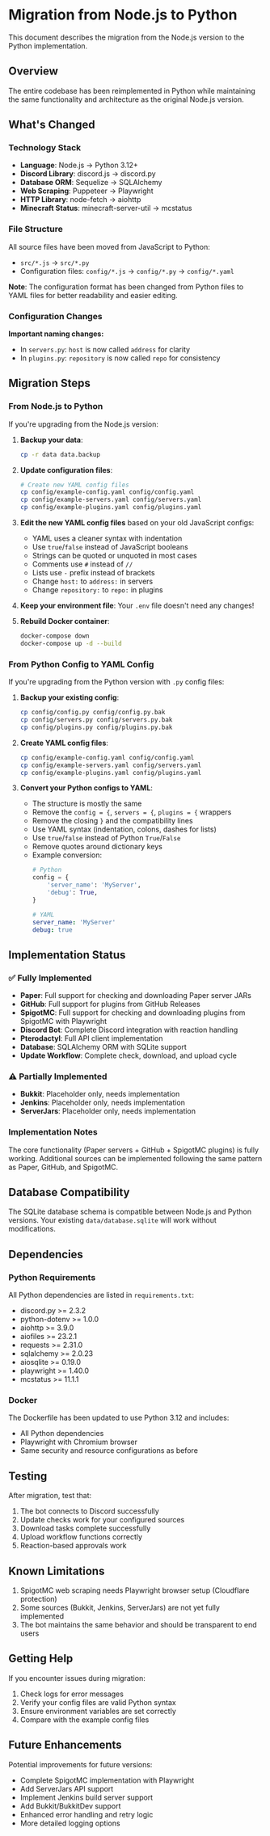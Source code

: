 # Migration from Node.js to Python

This document describes the migration from the Node.js version to the Python implementation.

## Overview

The entire codebase has been reimplemented in Python while maintaining the same functionality and architecture as the original Node.js version.

## What's Changed

### Technology Stack
- **Language**: Node.js → Python 3.12+
- **Discord Library**: discord.js → discord.py
- **Database ORM**: Sequelize → SQLAlchemy
- **Web Scraping**: Puppeteer → Playwright
- **HTTP Library**: node-fetch → aiohttp
- **Minecraft Status**: minecraft-server-util → mcstatus

### File Structure
All source files have been moved from JavaScript to Python:
- `src/*.js` → `src/*.py`
- Configuration files: `config/*.js` → `config/*.py` → `config/*.yaml`

**Note**: The configuration format has been changed from Python files to YAML files for better readability and easier editing.

### Configuration Changes

**Important naming changes:**
- In `servers.py`: `host` is now called `address` for clarity
- In `plugins.py`: `repository` is now called `repo` for consistency

## Migration Steps

### From Node.js to Python

If you're upgrading from the Node.js version:

1. **Backup your data**:
   ```bash
   cp -r data data.backup
   ```

2. **Update configuration files**:
   ```bash
   # Create new YAML config files
   cp config/example-config.yaml config/config.yaml
   cp config/example-servers.yaml config/servers.yaml
   cp config/example-plugins.yaml config/plugins.yaml
   ```

3. **Edit the new YAML config files** based on your old JavaScript configs:
   - YAML uses a cleaner syntax with indentation
   - Use `true`/`false` instead of JavaScript booleans
   - Strings can be quoted or unquoted in most cases
   - Comments use `#` instead of `//`
   - Lists use `-` prefix instead of brackets
   - Change `host:` to `address:` in servers
   - Change `repository:` to `repo:` in plugins

4. **Keep your environment file**:
   Your `.env` file doesn't need any changes!

5. **Rebuild Docker container**:
   ```bash
   docker-compose down
   docker-compose up -d --build
   ```

### From Python Config to YAML Config

If you're upgrading from the Python version with `.py` config files:

1. **Backup your existing config**:
   ```bash
   cp config/config.py config/config.py.bak
   cp config/servers.py config/servers.py.bak
   cp config/plugins.py config/plugins.py.bak
   ```

2. **Create YAML config files**:
   ```bash
   cp config/example-config.yaml config/config.yaml
   cp config/example-servers.yaml config/servers.yaml
   cp config/example-plugins.yaml config/plugins.yaml
   ```

3. **Convert your Python configs to YAML**:
   - The structure is mostly the same
   - Remove the `config = {`, `servers = {`, `plugins = {` wrappers
   - Remove the closing `}` and the compatibility lines
   - Use YAML syntax (indentation, colons, dashes for lists)
   - Use `true`/`false` instead of Python `True`/`False`
   - Remove quotes around dictionary keys
   - Example conversion:
     ```python
     # Python
     config = {
         'server_name': 'MyServer',
         'debug': True,
     }
     ```
     ```yaml
     # YAML
     server_name: 'MyServer'
     debug: true
     ```

## Implementation Status

### ✅ Fully Implemented
- **Paper**: Full support for checking and downloading Paper server JARs
- **GitHub**: Full support for plugins from GitHub Releases
- **SpigotMC**: Full support for checking and downloading plugins from SpigotMC with Playwright
- **Discord Bot**: Complete Discord integration with reaction handling
- **Pterodactyl**: Full API client implementation
- **Database**: SQLAlchemy ORM with SQLite support
- **Update Workflow**: Complete check, download, and upload cycle

### ⚠️ Partially Implemented
- **Bukkit**: Placeholder only, needs implementation
- **Jenkins**: Placeholder only, needs implementation  
- **ServerJars**: Placeholder only, needs implementation

### Implementation Notes

The core functionality (Paper servers + GitHub + SpigotMC plugins) is fully working. Additional sources can be implemented following the same pattern as Paper, GitHub, and SpigotMC.

## Database Compatibility

The SQLite database schema is compatible between Node.js and Python versions. Your existing `data/database.sqlite` will work without modifications.

## Dependencies

### Python Requirements
All Python dependencies are listed in `requirements.txt`:
- discord.py >= 2.3.2
- python-dotenv >= 1.0.0
- aiohttp >= 3.9.0
- aiofiles >= 23.2.1
- requests >= 2.31.0
- sqlalchemy >= 2.0.23
- aiosqlite >= 0.19.0
- playwright >= 1.40.0
- mcstatus >= 11.1.1

### Docker
The Dockerfile has been updated to use Python 3.12 and includes:
- All Python dependencies
- Playwright with Chromium browser
- Same security and resource configurations as before

## Testing

After migration, test that:
1. The bot connects to Discord successfully
2. Update checks work for your configured sources
3. Download tasks complete successfully
4. Upload workflow functions correctly
5. Reaction-based approvals work

## Known Limitations

1. SpigotMC web scraping needs Playwright browser setup (Cloudflare protection)
2. Some sources (Bukkit, Jenkins, ServerJars) are not yet fully implemented
3. The bot maintains the same behavior and should be transparent to end users

## Getting Help

If you encounter issues during migration:
1. Check logs for error messages
2. Verify your config files are valid Python syntax
3. Ensure environment variables are set correctly
4. Compare with the example config files

## Future Enhancements

Potential improvements for future versions:
- Complete SpigotMC implementation with Playwright
- Add ServerJars API support
- Implement Jenkins build server support
- Add Bukkit/BukkitDev support
- Enhanced error handling and retry logic
- More detailed logging options
